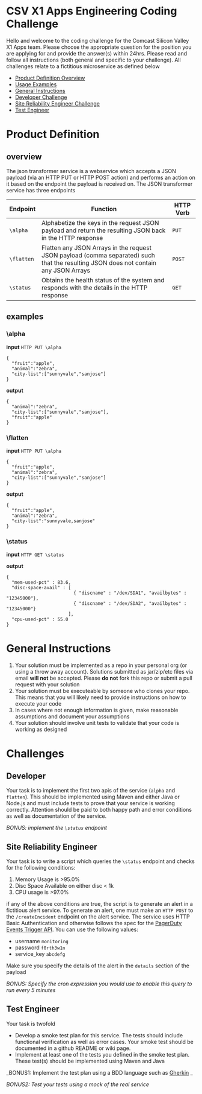 # CSV X1 Apps Engineering Coding Challenge
Hello and welcome to the coding challenge for the Comcast Silicon Valley X1 Apps team.  Please choose the appropriate question for the position you are applying for and provide the answer(s) within 24hrs. Please read and follow all instructions (both general and specific to your challenge).  All challenges relate to a fictitious microservice as defined below

* [Product Definition Overview](#overview)
* [Usage Examples](#examples)
* [General Instructions](#general-instructions)
* [Developer Challenge](#developer)
* [Site Reliability Engineer Challenge](#site-reliability-engineer)
* [Test Engineer](#test-engineer)

# Product Definition
## overview
The json transformer service is a webservice which accepts a JSON payload (via an HTTP PUT or HTTP POST action) and performs an action on it based on the endpoint the payload is received on.  The JSON transformer service has three endpoints

| Endpoint        | Function           | HTTP Verb  |
| ------------- |-------------| -----|
| `\alpha`     | Alphabetize the keys in the request JSON payload and return the resulting JSON back in the HTTP response | `PUT` |
| `\flatten`      | Flatten any JSON Arrays in the request JSON payload (comma separated) such that the resulting JSON does not contain any JSON Arrays        |   `POST` |
| `\status`      | Obtains the health status of the system and responds with the details in the HTTP response | `GET` |

## examples
### \alpha
**input**
`HTTP PUT \alpha`
```
{
  "fruit":"apple",
  "animal":"zebra",
  "city-list":["sunnyvale","sanjose"]
}
```
**output**
```
{
  "animal":"zebra",
  "city-list":["sunnyvale","sanjose"],
  "fruit":"apple"
}
```

### \flatten
**input**
`HTTP PUT \alpha`
```
{
  "fruit":"apple",
  "animal":"zebra",
  "city-list":["sunnyvale","sanjose"]
}
```
**output**
```
{
  "fruit":"apple",
  "animal":"zebra",
  "city-list":"sunnyvale,sanjose"
}
```

### \status
**input**
`HTTP GET \status`

**output**
```
{
  "mem-used-pct" : 83.6,
  "disc-space-avail" : [
                         { "discname" : "/dev/SDA1", "availbytes" : "12345000"},
                         { "discname" : "/dev/SDA2", "availbytes" : "12345000"}
                       ],
  "cpu-used-pct" : 55.0
}
```

# General Instructions
1. Your solution must be implemented as a repo in your personal org (or using a throw away account).  Solutions submitted as jar/zip/etc files via email **will not** be accepted.  Please **do not** fork this repo or submit a pull request with your solution
2. Your solution must be executeable by someone who clones your repo.  This means that you will likely need to provide instructions on how to execute your code
3. In cases where not enough information is given, make reasonable assumptions and document your assumptions
4. Your solution should involve unit tests to validate that your code is working as designed

# Challenges
## Developer
Your task is to implement the first two apis of the service (`alpha` and `flatten`).  This should be implemented using Maven and either Java or Node.js and must include tests to prove that your service is working correctly.  Attention should be paid to both happy path and error conditions as well as documentation of the service.

_BONUS: implement the `\status` endpoint_

## Site Reliability Engineer
Your task is to write a script which queries the `\status` endpoint and checks for the following conditions:

1. Memory Usage is >95.0%
2. Disc Space Available on either disc < 1k
3. CPU usage is >97.0%

if any of the above conditions are true, the script is to generate an alert in a fictitious alert service.  To generate an alert, one must make an `HTTP POST` to the `/createIncident` endpoint on the alert service.  The service uses HTTP Basic Authentication and otherwise follows the spec for the [PagerDuty Events Trigger API](https://v1.developer.pagerduty.com/documentation/integration/events/trigger).  You can use the following values:

* username `monitoring`
* password `f0rth3w1n`
* service_key `abcdefg`  

Make sure you specify the details of the alert in the `details` section of the payload

_BONUS: Specify the cron expression you would use to enable this query to run every 5 minutes_

## Test Engineer
Your task is twofold

* Develop a smoke test plan for this service.  The tests should include functional verification as well as error cases.  Your smoke test should be documented in a github README or wiki page.  
* Implement at least one of the tests you defined in the smoke test plan.  These test(s) should be implemented using Maven and Java

_BONUS1: Implement the test plan using a BDD language such as [Gherkin](https://cucumber.io/docs/reference) _

_BONUS2: Test your tests using a mock of the real service_
